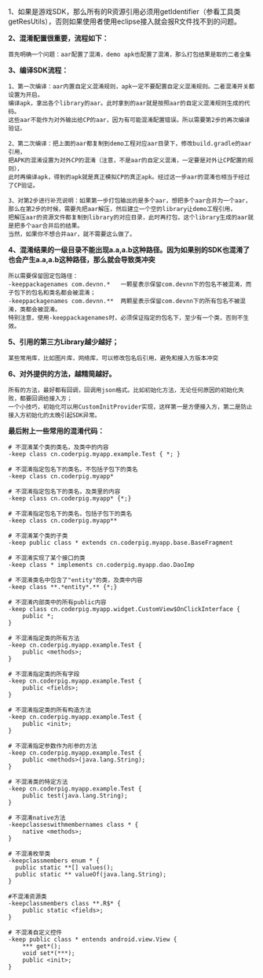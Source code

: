 
1、如果是游戏SDK，那么所有的R资源引用必须用getIdentifier（参看工具类getResUtils），否则如果使用者使用eclipse接入就会报R文件找不到的问题。

**2、混淆配置很重要，流程如下：**

    首先明确一个问题：aar配置了混淆，demo apk也配置了混淆，那么打包结果是取的二者全集

**3、编译SDK流程：**

    1、第一次编译：aar内置自定义混淆规则，apk一定不要配置自定义混淆规则。二者混淆开关都设置为开启。
    编译apk，拿出各个library的aar。此时拿到的aar就是按照aar的自定义混淆规则生成的代码。
    这些aar不能作为对外输出给CP的aar，因为有可能混淆配置错误。所以需要第2步的再次编译验证。

    2、第二次编译：把上面的aar都复制到demo工程对应aar目录下，修改build.gradle的aar引用，
    把APK的混淆设置为对外CP的混淆（注意，不是aar的自定义混淆，一定要是对外让CP配置的规则），
    此时再编译apk，得到的apk就是真正模拟CP的真正apk。经过这一步aar的混淆也相当于经过了CP验证。

    3、对第2步进行补充说明：如果第一步打包输出的是多个aar，想把多个aar合并为一个aar，
    那么在第2步的时候，需要先把aar解压，然后建立一个空的library让demo工程引用，
    把解压aar的资源文件都复制到library的对应目录，此时再打包，这个library生成的aar就是把多个aar合并后的结果。
    当然，如果你不想合并aar，就不需要这么做了。

**4、混淆结果的一级目录不能出现a.a,a.b这种路径。因为如果别的SDK也混淆了也会产生a.a,a.b这种路径，那么就会导致类冲突**

    所以需要保留固定包路径：
    -keeppackagenames com.devnn.*   一颗星表示保留com.devnn下的包名不被混淆，而子包下的包名和类名都会被混淆；
    -keeppackagenames com.devnn.**  两颗星表示保留com.devnn下的所有包名不被混淆，类都会被混淆。
    特别注意，使用-keeppackagenames时，必须保证指定的包名下，至少有一个类，否则不生效。

**5、引用的第三方Library越少越好；**
    
    某些常用库，比如图片库，网络库，可以修改包名后引用，避免和接入方版本冲突

**6、对外提供的方法，越精简越好。**

    所有的方法，最好都有回调，回调用json格式。比如初始化方法，无论任何原因的初始化失败，都要回调给接入方；
    一个小技巧，初始化可以用CustomInitProvider实现，这样第一是方便接入方，第二是防止接入方初始化的太晚引起SDK异常。



**最后附上一些常用的混淆代码：**

    # 不混淆某个类的类名，及类中的内容
    -keep class cn.coderpig.myapp.example.Test { *; }
    
    # 不混淆指定包名下的类名，不包括子包下的类名
    -keep class cn.coderpig.myapp*
    
    # 不混淆指定包名下的类名，及类里的内容
    -keep class cn.coderpig.myapp* {*;}
    
    # 不混淆指定包名下的类名，包括子包下的类名
    -keep class cn.coderpig.myapp**
    
    # 不混淆某个类的子类
    -keep public class * extends cn.coderpig.myapp.base.BaseFragment
    
    # 不混淆实现了某个接口的类
    -keep class * implements cn.coderpig.myapp.dao.DaoImp
    
    # 不混淆类名中包含了"entity"的类，及类中内容
    -keep class **.*entity*.** {*;}
    
    # 不混淆内部类中的所有public内容
    -keep class cn.coderpig.myapp.widget.CustomView$OnClickInterface {
        public *;
    }
    
    # 不混淆指定类的所有方法
    -keep cn.coderpig.myapp.example.Test {
        public <methods>;
    }
    
    # 不混淆指定类的所有字段
    -keep cn.coderpig.myapp.example.Test {
        public <fields>;
    }
    
    # 不混淆指定类的所有构造方法
    -keep cn.coderpig.myapp.example.Test {
        public <init>;
    }
    
    # 不混淆指定参数作为形参的方法
    -keep cn.coderpig.myapp.example.Test {
        public <methods>(java.lang.String);
    }
    
    # 不混淆类的特定方法
    -keep cn.coderpig.myapp.example.Test {
        public test(java.lang.String);
    }
    
    # 不混淆native方法
    -keepclasseswithmembernames class * {
        native <methods>;
    }
    
    # 不混淆枚举类
    -keepclassmembers enum * {
      public static **[] values();
      public static ** valueOf(java.lang.String);
    }
    
    #不混淆资源类
    -keepclassmembers class **.R$* {
        public static <fields>;
    }
    
    # 不混淆自定义控件
    -keep public class * entends android.view.View {
        *** get*();
        void set*(***);
        public <init>;
    }

